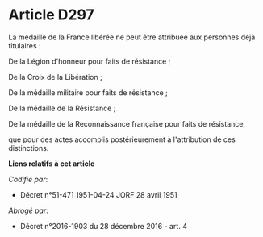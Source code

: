 # Article D297

La médaille de la France libérée ne peut être attribuée aux personnes déjà titulaires :

De la Légion d'honneur pour faits de résistance ;

De la Croix de la Libération ;

De la médaille militaire pour faits de résistance ;

De la médaille de la Résistance ;

De la médaille de la Reconnaissance française pour faits de résistance,

que pour des actes accomplis postérieurement à l'attribution de ces distinctions.

**Liens relatifs à cet article**

_Codifié par_:

  - Décret n°51-471 1951-04-24 JORF 28 avril 1951

_Abrogé par_:

  - Décret n°2016-1903 du 28 décembre 2016 - art. 4
